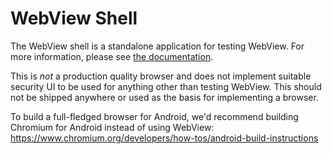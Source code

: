 # WebView Shell

The WebView shell is a standalone application for testing WebView. For more
information, please see [the
documentation](/android_webview/docs/webview-shell.md).

This is *not* a production quality browser and does not implement suitable
security UI to be used for anything other than testing WebView. This should not
be shipped anywhere or used as the basis for implementing a browser.

To build a full-fledged browser for Android, we'd recommend building Chromium
for Android instead of using WebView:
https://www.chromium.org/developers/how-tos/android-build-instructions
